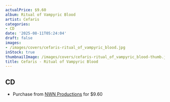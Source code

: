 ```yaml
---
actualPrice: $9.60
album: Ritual of Vampyric Blood
artist: Cefaris
categories:
- CD
date: '2025-08-11T05:24:04'
draft: false
images:
- /images/covers/cefaris-ritual_of_vampyric_blood.jpg
inStock: true
thumbnailImage: /images/covers/cefaris-ritual_of_vampyric_blood-thumb.jpg
title: Cefaris - Ritual of Vampyric Blood
---
```


## CD
* Purchase from [NWN Productions](http://shop.nwnprod.com/index.php?route=product/product&path=93&product_id=19226&sort=pd.name&order=ASC) for $9.60
